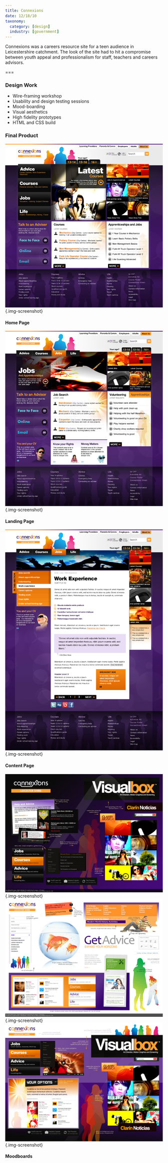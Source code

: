 ```yaml
---
title: Connexions
date: 12/18/10
taxonomy:
  category: [design]
  industry: [government]
---
```


Connexions was a careers resource site for a teen audience in Leicestershire catchment.  The look of the site had to hit a compromise between youth appeal and professionalism for staff, teachers and careers advisors.

===

### Design Work
* Wire-framing workshop
* Usability and design testing sessions  
* Mood-boarding
* Visual aesthetics 
* High fidelity prototypes
* HTML and CSS build

### Final Product

![Home Page](connexionsHome.jpg){.img-screenshot}
#### Home Page


![Landing Page](connexionsLanding.jpg){.img-screenshot}
#### Landing Page


![Landing Page](connexionsContent.jpg){.img-screenshot}
#### Content Page


![Connexions moodboard](connexionsMoodboard1.jpg){.img-screenshot}
![Connexions moodboard](connexionsMoodboard3.jpg){.img-screenshot}
![Connexions moodboard](connexionsMoodboard2.jpg){.img-screenshot}

#### Moodboards